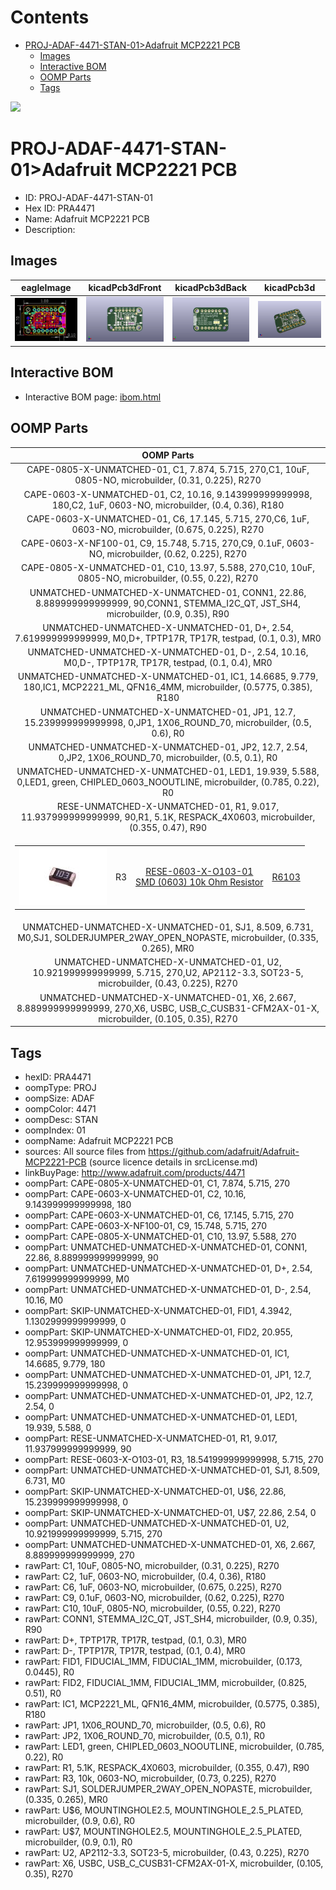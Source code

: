 



Contents
========

* [PROJ-ADAF-4471-STAN-01>Adafruit MCP2221 PCB](#proj-adaf-4471-stan-01adafruit-mcp2221-pcb)
	* [Images](#images)
	* [Interactive BOM](#interactive-bom)
	* [OOMP Parts](#oomp-parts)
	* [Tags](#tags)
  
![][im]
# PROJ-ADAF-4471-STAN-01>Adafruit MCP2221 PCB

- ID: PROJ-ADAF-4471-STAN-01
- Hex ID: PRA4471
- Name: Adafruit MCP2221 PCB
- Description: 

## Images
  
  

|eagleImage|kicadPcb3dFront|kicadPcb3dBack|kicadPcb3d|
| :---: | :---: | :---: | :---: |
|[![eagleImage](eagleImage_140.png)](eagleImage_600.png)|[![kicadPcb3dFront](kicadPcb3dFront_140.png)](kicadPcb3dFront_600.png)|[![kicadPcb3dBack](kicadPcb3dBack_140.png)](kicadPcb3dBack_600.png)|[![kicadPcb3d](kicadPcb3d_140.png)](kicadPcb3d_600.png)|

## Interactive BOM

- Interactive BOM page: [ibom.html](kicad/bom/ibom.html)

## OOMP Parts
  

|OOMP Parts|
| :---: |
|CAPE-0805-X-UNMATCHED-01, C1, 7.874, 5.715, 270,C1, 10uF, 0805-NO, microbuilder, (0.31, 0.225), R270|
|CAPE-0603-X-UNMATCHED-01, C2, 10.16, 9.143999999999998, 180,C2, 1uF, 0603-NO, microbuilder, (0.4, 0.36), R180|
|CAPE-0603-X-UNMATCHED-01, C6, 17.145, 5.715, 270,C6, 1uF, 0603-NO, microbuilder, (0.675, 0.225), R270|
|CAPE-0603-X-NF100-01, C9, 15.748, 5.715, 270,C9, 0.1uF, 0603-NO, microbuilder, (0.62, 0.225), R270|
|CAPE-0805-X-UNMATCHED-01, C10, 13.97, 5.588, 270,C10, 10uF, 0805-NO, microbuilder, (0.55, 0.22), R270|
|UNMATCHED-UNMATCHED-X-UNMATCHED-01, CONN1, 22.86, 8.889999999999999, 90,CONN1, STEMMA_I2C_QT, JST_SH4, microbuilder, (0.9, 0.35), R90|
|UNMATCHED-UNMATCHED-X-UNMATCHED-01, D+, 2.54, 7.619999999999999, M0,D+, TPTP17R, TP17R, testpad, (0.1, 0.3), MR0|
|UNMATCHED-UNMATCHED-X-UNMATCHED-01, D-, 2.54, 10.16, M0,D-, TPTP17R, TP17R, testpad, (0.1, 0.4), MR0|
|UNMATCHED-UNMATCHED-X-UNMATCHED-01, IC1, 14.6685, 9.779, 180,IC1, MCP2221_ML, QFN16_4MM, microbuilder, (0.5775, 0.385), R180|
|UNMATCHED-UNMATCHED-X-UNMATCHED-01, JP1, 12.7, 15.239999999999998, 0,JP1, 1X06_ROUND_70, microbuilder, (0.5, 0.6), R0|
|UNMATCHED-UNMATCHED-X-UNMATCHED-01, JP2, 12.7, 2.54, 0,JP2, 1X06_ROUND_70, microbuilder, (0.5, 0.1), R0|
|UNMATCHED-UNMATCHED-X-UNMATCHED-01, LED1, 19.939, 5.588, 0,LED1, green, CHIPLED_0603_NOOUTLINE, microbuilder, (0.785, 0.22), R0|
|RESE-UNMATCHED-X-UNMATCHED-01, R1, 9.017, 11.937999999999999, 90,R1, 5.1K, RESPACK_4X0603, microbuilder, (0.355, 0.47), R90|
|<table><tr><td>![RESE-0603-X-O103-01](https://raw.githubusercontent.com/oomlout/oomlout_OOMP_parts/main/RESE-0603-X-O103-01/image_140.jpg)</td><td> R3</td><td>[RESE-0603-X-O103-01<br>SMD (0603) 10k Ohm Resistor](https://github.com/oomlout/oomlout_OOMP_parts/tree/main/RESE-0603-X-O103-01/)</td><td>[R6103](https://github.com/oomlout/oomlout_OOMP_parts/tree/main/RESE-0603-X-O103-01/)</td></tr></table>|
|UNMATCHED-UNMATCHED-X-UNMATCHED-01, SJ1, 8.509, 6.731, M0,SJ1, SOLDERJUMPER_2WAY_OPEN_NOPASTE, microbuilder, (0.335, 0.265), MR0|
|UNMATCHED-UNMATCHED-X-UNMATCHED-01, U2, 10.921999999999999, 5.715, 270,U2, AP2112-3.3, SOT23-5, microbuilder, (0.43, 0.225), R270|
|UNMATCHED-UNMATCHED-X-UNMATCHED-01, X6, 2.667, 8.889999999999999, 270,X6, USBC, USB_C_CUSB31-CFM2AX-01-X, microbuilder, (0.105, 0.35), R270|

## Tags

- hexID: PRA4471
- oompType: PROJ
- oompSize: ADAF
- oompColor: 4471
- oompDesc: STAN
- oompIndex: 01
- oompName: Adafruit MCP2221 PCB
- sources: All source files from https://github.com/adafruit/Adafruit-MCP2221-PCB (source licence details in srcLicense.md)
- linkBuyPage: http://www.adafruit.com/products/4471
- oompPart: CAPE-0805-X-UNMATCHED-01, C1, 7.874, 5.715, 270
- oompPart: CAPE-0603-X-UNMATCHED-01, C2, 10.16, 9.143999999999998, 180
- oompPart: CAPE-0603-X-UNMATCHED-01, C6, 17.145, 5.715, 270
- oompPart: CAPE-0603-X-NF100-01, C9, 15.748, 5.715, 270
- oompPart: CAPE-0805-X-UNMATCHED-01, C10, 13.97, 5.588, 270
- oompPart: UNMATCHED-UNMATCHED-X-UNMATCHED-01, CONN1, 22.86, 8.889999999999999, 90
- oompPart: UNMATCHED-UNMATCHED-X-UNMATCHED-01, D+, 2.54, 7.619999999999999, M0
- oompPart: UNMATCHED-UNMATCHED-X-UNMATCHED-01, D-, 2.54, 10.16, M0
- oompPart: SKIP-UNMATCHED-X-UNMATCHED-01, FID1, 4.3942, 1.1302999999999999, 0
- oompPart: SKIP-UNMATCHED-X-UNMATCHED-01, FID2, 20.955, 12.953999999999999, 0
- oompPart: UNMATCHED-UNMATCHED-X-UNMATCHED-01, IC1, 14.6685, 9.779, 180
- oompPart: UNMATCHED-UNMATCHED-X-UNMATCHED-01, JP1, 12.7, 15.239999999999998, 0
- oompPart: UNMATCHED-UNMATCHED-X-UNMATCHED-01, JP2, 12.7, 2.54, 0
- oompPart: UNMATCHED-UNMATCHED-X-UNMATCHED-01, LED1, 19.939, 5.588, 0
- oompPart: RESE-UNMATCHED-X-UNMATCHED-01, R1, 9.017, 11.937999999999999, 90
- oompPart: RESE-0603-X-O103-01, R3, 18.541999999999998, 5.715, 270
- oompPart: UNMATCHED-UNMATCHED-X-UNMATCHED-01, SJ1, 8.509, 6.731, M0
- oompPart: SKIP-UNMATCHED-X-UNMATCHED-01, U$6, 22.86, 15.239999999999998, 0
- oompPart: SKIP-UNMATCHED-X-UNMATCHED-01, U$7, 22.86, 2.54, 0
- oompPart: UNMATCHED-UNMATCHED-X-UNMATCHED-01, U2, 10.921999999999999, 5.715, 270
- oompPart: UNMATCHED-UNMATCHED-X-UNMATCHED-01, X6, 2.667, 8.889999999999999, 270
- rawPart: C1, 10uF, 0805-NO, microbuilder, (0.31, 0.225), R270
- rawPart: C2, 1uF, 0603-NO, microbuilder, (0.4, 0.36), R180
- rawPart: C6, 1uF, 0603-NO, microbuilder, (0.675, 0.225), R270
- rawPart: C9, 0.1uF, 0603-NO, microbuilder, (0.62, 0.225), R270
- rawPart: C10, 10uF, 0805-NO, microbuilder, (0.55, 0.22), R270
- rawPart: CONN1, STEMMA_I2C_QT, JST_SH4, microbuilder, (0.9, 0.35), R90
- rawPart: D+, TPTP17R, TP17R, testpad, (0.1, 0.3), MR0
- rawPart: D-, TPTP17R, TP17R, testpad, (0.1, 0.4), MR0
- rawPart: FID1, FIDUCIAL_1MM, FIDUCIAL_1MM, microbuilder, (0.173, 0.0445), R0
- rawPart: FID2, FIDUCIAL_1MM, FIDUCIAL_1MM, microbuilder, (0.825, 0.51), R0
- rawPart: IC1, MCP2221_ML, QFN16_4MM, microbuilder, (0.5775, 0.385), R180
- rawPart: JP1, 1X06_ROUND_70, microbuilder, (0.5, 0.6), R0
- rawPart: JP2, 1X06_ROUND_70, microbuilder, (0.5, 0.1), R0
- rawPart: LED1, green, CHIPLED_0603_NOOUTLINE, microbuilder, (0.785, 0.22), R0
- rawPart: R1, 5.1K, RESPACK_4X0603, microbuilder, (0.355, 0.47), R90
- rawPart: R3, 10k, 0603-NO, microbuilder, (0.73, 0.225), R270
- rawPart: SJ1, SOLDERJUMPER_2WAY_OPEN_NOPASTE, microbuilder, (0.335, 0.265), MR0
- rawPart: U$6, MOUNTINGHOLE2.5, MOUNTINGHOLE_2.5_PLATED, microbuilder, (0.9, 0.6), R0
- rawPart: U$7, MOUNTINGHOLE2.5, MOUNTINGHOLE_2.5_PLATED, microbuilder, (0.9, 0.1), R0
- rawPart: U2, AP2112-3.3, SOT23-5, microbuilder, (0.43, 0.225), R270
- rawPart: X6, USBC, USB_C_CUSB31-CFM2AX-01-X, microbuilder, (0.105, 0.35), R270



[im]: kicadPcb3d_450.png
